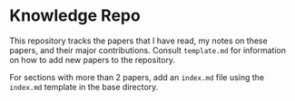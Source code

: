 # Knowledge Repo
This repository tracks the papers that I have read, my notes on these papers, and their major contributions. Consult ```template.md``` for information on how to add new papers to the repository.

For sections with more than 2 papers, add an ```index.md``` file using the ```index.md``` template in the base directory.